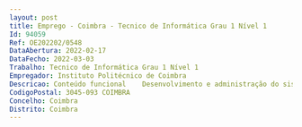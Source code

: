 ```yaml
--- 
layout: post
title: Emprego - Coimbra - Tecnico de Informática Grau 1 Nível 1
Id: 94059
Ref: OE202202/0548
DataAbertura: 2022-02-17
DataFecho: 2022-03-03
Trabalho: Tecnico de Informática Grau 1 Nível 1
Empregador: Instituto Politécnico de Coimbra
Descricao: Conteúdo funcional    Desenvolvimento e administração do sistema de gestão de conteúdos do portal institucional   Desenvolvimento de aplicações de suporte à gestão e demais serviços administrativos   Desenvolvimento de aplicações compatíveis com a tecnologia móvel   Instalação, configuração e manutenção de servidores aplicacionais, estações de trabalho e equipamentos activos de rede   Apoio técnico de hardware aos serviços administrativos, docentes e salas de aula, na gestão e operação dos recursos informáticos que lhe estejam afectos   Apoio técnico e funcional às aplicações de gestão administrativa e de suporte às aulas, à realização de eventos e à comunidades escolar Requisitos específicos   Conhecimentos de programação orientada por objetos   Conhecimentos nas linguagens PHP, PYTHON, PERL, JAVA e JAVA SCRIPT, bem como de HTML, e CSS    Conhecimentos no desenvolvimento de webservices para integração de sistemas (SOAP e JSON)   Conhecimentos no desenvolvimento de aplicações para dispositivos móveis   Conhecimentos de administração de sistemas de gesta~o de bases de dados, nomeadamente MySql, SqlServer e Oracle   Conhecimentos na linguagem SQL, nomeadamente Oracle SQL, Oracle PL SQL, MySql, Microsoft SQL   Conhecimentos das tecnologias, das arquiteturas, do funcionamento dos equipamentos, dos mecanismos de segurança e dos protocolos de sistemas de informação    Conhecimentos de gestão de infraestruturas tecnológicas e capacidade de instalação e configuração de sistemas operativos Windows e GNU Linux em servidores   Conhecimentos de configuração de hardware e software em estações de trabalho, windows e GNU LINUX   Conhecimentos de redes de dados, em particular redes suportadas sobre o protocolo IP 
CodigoPostal: 3045-093 COIMBRA
Concelho: Coimbra
Distrito: Coimbra
--- 
```


